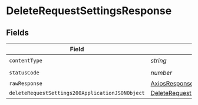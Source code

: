 # DeleteRequestSettingsResponse


## Fields

| Field                                                                                                         | Type                                                                                                          | Required                                                                                                      | Description                                                                                                   |
| ------------------------------------------------------------------------------------------------------------- | ------------------------------------------------------------------------------------------------------------- | ------------------------------------------------------------------------------------------------------------- | ------------------------------------------------------------------------------------------------------------- |
| `contentType`                                                                                                 | *string*                                                                                                      | :heavy_check_mark:                                                                                            | N/A                                                                                                           |
| `statusCode`                                                                                                  | *number*                                                                                                      | :heavy_check_mark:                                                                                            | N/A                                                                                                           |
| `rawResponse`                                                                                                 | [AxiosResponse](https://axios-http.com/docs/res_schema)                                                       | :heavy_minus_sign:                                                                                            | N/A                                                                                                           |
| `deleteRequestSettings200ApplicationJSONObject`                                                               | [DeleteRequestSettings200ApplicationJSON](../../models/operations/deleterequestsettings200applicationjson.md) | :heavy_minus_sign:                                                                                            | OK                                                                                                            |